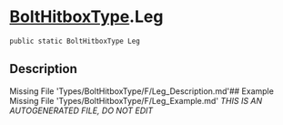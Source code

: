 # [BoltHitboxType](Types/BoltHitboxType.md).Leg
`public static BoltHitboxType Leg`
## Description
Missing File 'Types/BoltHitboxType/F/Leg_Description.md'## Example
Missing File 'Types/BoltHitboxType/F/Leg_Example.md'
*THIS IS AN AUTOGENERATED FILE, DO NOT EDIT*
